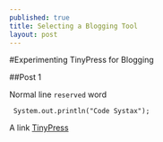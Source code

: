 ```yaml
---
published: true
title: Selecting a Blogging Tool
layout: post
---
```

#Experimenting TinyPress for Blogging


##Post 1

Normal line `reserved` word


     System.out.println("Code Systax");

A link [TinyPress](https://tinypress.co)

